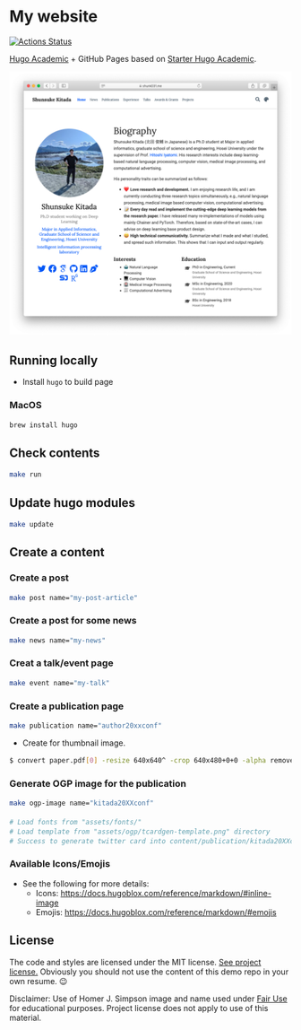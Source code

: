 # My website

[![Actions Status](https://github.com/shunk031/shunk031.github.io/workflows/Page%20Build/badge.svg)](https://github.com/shunk031/shunk031.github.io/actions?query=workflow%3A%22Page+Build%22)

[Hugo Academic](https://github.com/gcushen/hugo-academic) + GitHub Pages based on [Starter Hugo Academic](https://github.com/wowchemy/starter-hugo-academic).

[![Website Thumbnail](.github/README/thumbnail.png)](https://www.shunk031.me)

## Running locally

- Install `hugo` to build page

### MacOS

```sh
brew install hugo
```

## Check contents

```sh
make run
```

## Update hugo modules

```sh
make update
```

## Create a content
### Create a post

```sh
make post name="my-post-article"
```

### Create a post for some news

```sh
make news name="my-news"
```

### Creat a talk/event page

```sh
make event name="my-talk"
```

### Create a publication page

```sh
make publication name="author20xxconf"
```

- Create for thumbnail image.

```sh
$ convert paper.pdf[0] -resize 640x640^ -crop 640x480+0+0 -alpha remove featured.png
```

### Generate OGP image for the publication

```sh
make ogp-image name="kitada20XXconf"

# Load fonts from "assets/fonts/"
# Load template from "assets/ogp/tcardgen-template.png" directory
# Success to generate twitter card into content/publication/kitada20XXconf/featured.png
```

### Available Icons/Emojis

- See the following for more details:
  - Icons: https://docs.hugoblox.com/reference/markdown/#inline-image
  - Emojis: https://docs.hugoblox.com/reference/markdown/#emojis

## License

The code and styles are licensed under the MIT license. [See project license.](LICENSE) Obviously you should not use the content of this demo repo in your own resume. :wink:

Disclaimer: Use of Homer J. Simpson image and name used under [Fair Use](https://en.wikipedia.org/wiki/Fair_use) for educational purposes. Project license does not apply to use of this material.
